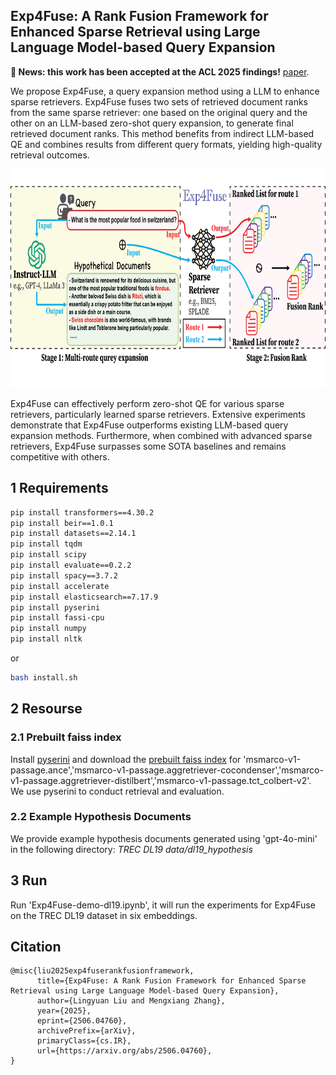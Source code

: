 ## Exp4Fuse: A Rank Fusion Framework for Enhanced Sparse Retrieval using Large Language Model-based Query Expansion

**📢 News: this work has been accepted at the ACL 2025 findings!** [paper](https://arxiv.org/abs/2506.04760).

We propose Exp4Fuse, a query expansion method using a LLM to enhance sparse retrievers. Exp4Fuse fuses two sets of retrieved document ranks from the same sparse retriever: one based on the original query and the other on an LLM-based zero-shot query expansion, to generate final retrieved document ranks. This method benefits from indirect LLM-based QE and combines results from different query formats, yielding high-quality retrieval outcomes.

<img src="workflow.png" alt="workflow" style="width: 800px; height: 350px;">

Exp4Fuse can effectively perform zero-shot QE for various sparse retrievers, particularly learned sparse retrievers. Extensive experiments  demonstrate that Exp4Fuse outperforms existing LLM-based query expansion methods. Furthermore, when combined with advanced sparse retrievers, Exp4Fuse surpasses some SOTA baselines and remains competitive with others.


## 1 Requirements

```bash
pip install transformers==4.30.2
pip install beir==1.0.1
pip install datasets==2.14.1
pip install tqdm
pip install scipy
pip install evaluate==0.2.2
pip install spacy==3.7.2
pip install accelerate
pip install elasticsearch==7.17.9
pip install pyserini
pip install fassi-cpu
pip install numpy
pip install nltk
```
or
```bash
bash install.sh
```

## 2 Resourse
### 2.1 Prebuilt faiss index

Install [pyserini](https://github.com/castorini/pyserini#-installation) and download the [prebuilt faiss index](https://github.com/castorini/pyserini/blob/master/docs/prebuilt-indexes.md) for 'msmarco-v1-passage.ance','msmarco-v1-passage.aggretriever-cocondenser','msmarco-v1-passage.aggretriever-distilbert','msmarco-v1-passage.tct_colbert-v2'. We use pyserini to conduct retrieval and evaluation.

### 2.2 Example Hypothesis Documents
We provide example hypothesis documents generated using 'gpt-4o-mini' in the following directory:
*TREC DL19 data/dl19_hypothesis*


## 3 Run

Run 'Exp4Fuse-demo-dl19.ipynb', it will run the experiments for Exp4Fuse on the TREC DL19 dataset in six embeddings. 

## Citation

```
@misc{liu2025exp4fuserankfusionframework,
      title={Exp4Fuse: A Rank Fusion Framework for Enhanced Sparse Retrieval using Large Language Model-based Query Expansion}, 
      author={Lingyuan Liu and Mengxiang Zhang},
      year={2025},
      eprint={2506.04760},
      archivePrefix={arXiv},
      primaryClass={cs.IR},
      url={https://arxiv.org/abs/2506.04760}, 
}
```
